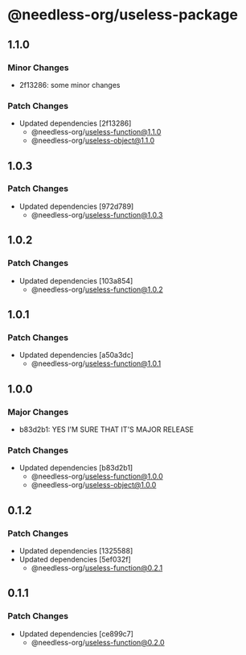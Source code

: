 # @needless-org/useless-package

## 1.1.0

### Minor Changes

- 2f13286: some minor changes

### Patch Changes

- Updated dependencies [2f13286]
  - @needless-org/useless-function@1.1.0
  - @needless-org/useless-object@1.1.0

## 1.0.3

### Patch Changes

- Updated dependencies [972d789]
  - @needless-org/useless-function@1.0.3

## 1.0.2

### Patch Changes

- Updated dependencies [103a854]
  - @needless-org/useless-function@1.0.2

## 1.0.1

### Patch Changes

- Updated dependencies [a50a3dc]
  - @needless-org/useless-function@1.0.1

## 1.0.0

### Major Changes

- b83d2b1: YES I'M SURE THAT IT'S MAJOR RELEASE

### Patch Changes

- Updated dependencies [b83d2b1]
  - @needless-org/useless-function@1.0.0
  - @needless-org/useless-object@1.0.0

## 0.1.2

### Patch Changes

- Updated dependencies [1325588]
- Updated dependencies [5ef032f]
  - @needless-org/useless-function@0.2.1

## 0.1.1

### Patch Changes

- Updated dependencies [ce899c7]
  - @needless-org/useless-function@0.2.0

